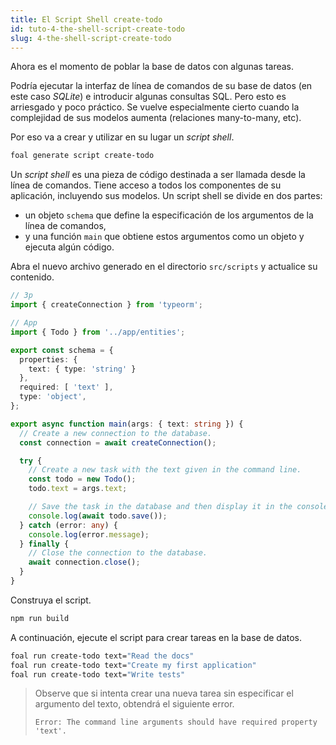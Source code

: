```yaml
---
title: El Script Shell create-todo
id: tuto-4-the-shell-script-create-todo
slug: 4-the-shell-script-create-todo
---
```


Ahora es el momento de poblar la base de datos con algunas tareas.

Podría ejecutar la interfaz de línea de comandos de su base de datos (en este caso *SQLite*) e introducir algunas consultas SQL. Pero esto es arriesgado y poco práctico. Se vuelve especialmente cierto cuando la complejidad de sus modelos aumenta (relaciones many-to-many, etc).

Por eso va a crear y utilizar en su lugar un *script shell*.

```sh
foal generate script create-todo
```

Un *script shell* es una pieza de código destinada a ser llamada desde la línea de comandos. Tiene acceso a todos los componentes de su aplicación, incluyendo sus modelos. Un script shell se divide en dos partes:

- un objeto `schema` que define la especificación de los argumentos de la línea de comandos,
- y una función `main` que obtiene estos argumentos como un objeto y ejecuta algún código.

Abra el nuevo archivo generado en el directorio `src/scripts` y actualice su contenido.

```typescript
// 3p
import { createConnection } from 'typeorm';

// App
import { Todo } from '../app/entities';

export const schema = {
  properties: {
    text: { type: 'string' }
  },
  required: [ 'text' ],
  type: 'object',
};

export async function main(args: { text: string }) {
  // Create a new connection to the database.
  const connection = await createConnection();

  try {
    // Create a new task with the text given in the command line.
    const todo = new Todo();
    todo.text = args.text;

    // Save the task in the database and then display it in the console.
    console.log(await todo.save());
  } catch (error: any) {
    console.log(error.message);
  } finally {
    // Close the connection to the database.
    await connection.close();
  }
}

```

Construya el script.

```sh
npm run build
```

A continuación, ejecute el script para crear tareas en la base de datos.

```sh
foal run create-todo text="Read the docs"
foal run create-todo text="Create my first application"
foal run create-todo text="Write tests"
```

> Observe que si intenta crear una nueva tarea sin especificar el argumento del texto, obtendrá el siguiente error.
>
> `Error: The command line arguments should have required property 'text'.`
